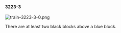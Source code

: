 #### 3223-3
![train-3223-3-0.png](https://github.com/lil-lab/nlvr/raw/master/nlvr/train/images/49/train-3223-3-0.png "train-3223-3-0.png")

There are at least two black blocks above a blue block.